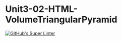 # Unit3-02-HTML-VolumeTriangularPyramid
[![GitHub's Super Linter](https://github.com/ICS20-Programming-Remy-S/Unit3-02-HTML-VolumeTriangularPyramid/workflows/GitHub's%20Super%20Linter/badge.svg)](https://github.com/ICS20-Programming-Remy-S/Unit3-02-HTML-VolumeTriangularPyramid/actions)